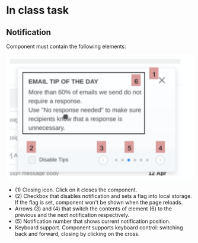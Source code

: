 # In class task
## Notification

Component must contain the following elements:

![Notification](./task.png)

* (1) Closing icon. Click on it closes the component.
* (2) Checkbox that disables notification and sets a flag into local storage. If the flag is set, component won't be shown when the page reloads.
* Arrows (3) and (4) that switch the contents of element (6) to the previous and the next notification respectively.
* (5) Notification number that shows current notification position.
* Keyboard support. Component supports keyboard control: switching back and forward, closing by clicking on the cross.


